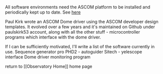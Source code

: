 All software environments need the ASCOM platform to be installed and periodically kept up to date. See [here](https://www.ascom-standards.org/Downloads/ScopeDrivers.htm) 

Paul Kirk wrote an ASCOM Dome driver using the ASCOM developer design templates. It evolved over a few years and it's maintained on Github under paulskirk53 account, along with all the other stuff - microcontroller programs which interface with the dome driver.

If I can be sufficiently motivated, I'll write a list of the software currently in use.
Sequence generator pro
PHD2 - autoguider
Sitech - yelescope interface
Dome driver
monitoring program






return to [[Observatory Home]] home page